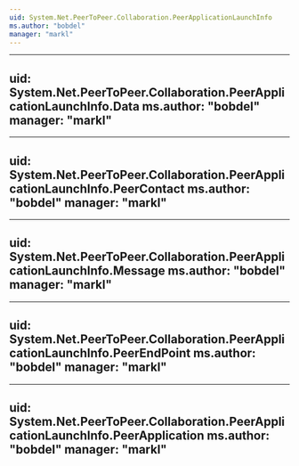 ```yaml
---
uid: System.Net.PeerToPeer.Collaboration.PeerApplicationLaunchInfo
ms.author: "bobdel"
manager: "markl"
---
```


---
uid: System.Net.PeerToPeer.Collaboration.PeerApplicationLaunchInfo.Data
ms.author: "bobdel"
manager: "markl"
---

---
uid: System.Net.PeerToPeer.Collaboration.PeerApplicationLaunchInfo.PeerContact
ms.author: "bobdel"
manager: "markl"
---

---
uid: System.Net.PeerToPeer.Collaboration.PeerApplicationLaunchInfo.Message
ms.author: "bobdel"
manager: "markl"
---

---
uid: System.Net.PeerToPeer.Collaboration.PeerApplicationLaunchInfo.PeerEndPoint
ms.author: "bobdel"
manager: "markl"
---

---
uid: System.Net.PeerToPeer.Collaboration.PeerApplicationLaunchInfo.PeerApplication
ms.author: "bobdel"
manager: "markl"
---
